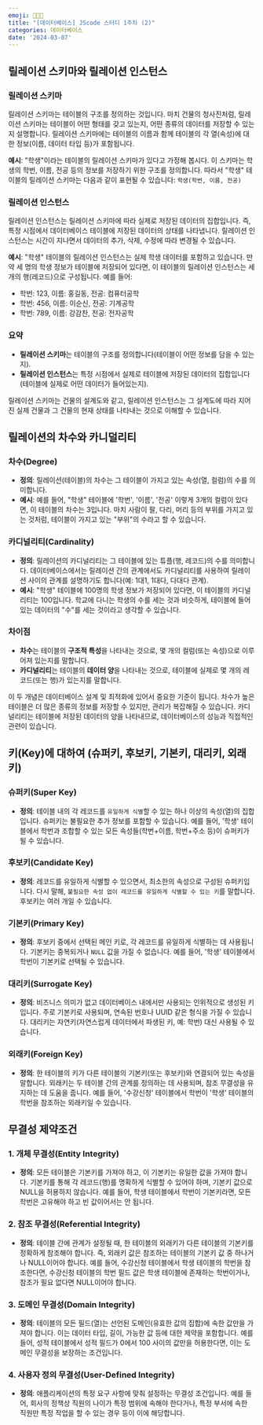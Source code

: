 ```yaml
---
emoji: 👩🏻‍💻
title: "[데이터베이스] JScode 스터디 1주차 (2)"
categories: 데이터베이스
date: '2024-03-07'
---
```


## 릴레이션 스키마와 릴레이션 인스턴스

### 릴레이션 스키마

릴레이션 스키마는 테이블의 구조를 정의하는 것입니다. 마치 건물의 청사진처럼, 릴레이션 스키마는 테이블이 어떤 형태를 갖고 있는지, 어떤 종류의 데이터를 저장할 수 있는지 설명합니다. 릴레이션 스키마에는 테이블의 이름과 함께 테이블의 각 열(속성)에 대한 정보(이름, 데이터 타입 등)가 포함됩니다.

**예시**: "학생"이라는 테이블의 릴레이션 스키마가 있다고 가정해 봅시다. 이 스키마는 학생의 학번, 이름, 전공 등의 정보를 저장하기 위한 구조를 정의합니다. 따라서 "학생" 테이블의 릴레이션 스키마는 다음과 같이 표현될 수 있습니다: `학생(학번, 이름, 전공)`

### 릴레이션 인스턴스

릴레이션 인스턴스는 릴레이션 스키마에 따라 실제로 저장된 데이터의 집합입니다. 즉, 특정 시점에서 데이터베이스 테이블에 저장된 데이터의 상태를 나타냅니다. 릴레이션 인스턴스는 시간이 지나면서 데이터의 추가, 삭제, 수정에 따라 변경될 수 있습니다.

**예시**: "학생" 테이블의 릴레이션 인스턴스는 실제 학생 데이터를 포함하고 있습니다. 만약 세 명의 학생 정보가 테이블에 저장되어 있다면, 이 테이블의 릴레이션 인스턴스는 세 개의 행(레코드)으로 구성됩니다. 예를 들어:

-   학번: 123, 이름: 홍길동, 전공: 컴퓨터공학
-   학번: 456, 이름: 이순신, 전공: 기계공학
-   학번: 789, 이름: 강감찬, 전공: 전자공학

### 요약

-   **릴레이션 스키마**는 테이블의 구조를 정의합니다(테이블이 어떤 정보를 담을 수 있는지).
-   **릴레이션 인스턴스**는 특정 시점에서 실제로 테이블에 저장된 데이터의 집합입니다(테이블에 실제로 어떤 데이터가 들어있는지).

릴레이션 스키마는 건물의 설계도와 같고, 릴레이션 인스턴스는 그 설계도에 따라 지어진 실제 건물과 그 건물의 현재 상태를 나타내는 것으로 이해할 수 있습니다.

## 릴레이션의 차수와 카니덜리티

### 차수(Degree)

-   **정의**: 릴레이션(테이블)의 차수는 그 테이블이 가지고 있는 속성(열, 컬럼)의 수를 의미합니다.
-   **예시**: 예를 들어, "학생" 테이블에 '학번', '이름', '전공' 이렇게 3개의 컬럼이 있다면, 이 테이블의 차수는 3입니다. 마치 사람이 팔, 다리, 머리 등의 부위를 가지고 있는 것처럼, 테이블이 가지고 있는 "부위"의 수라고 할 수 있습니다.

### 카디널리티(Cardinality)

-   **정의**: 릴레이션의 카디널리티는 그 테이블에 있는 튜플(행, 레코드)의 수를 의미합니다. 데이터베이스에서는 릴레이션 간의 관계에서도 카디널리티를 사용하여 릴레이션 사이의 관계를 설명하기도 합니다(예: 1대1, 1대다, 다대다 관계).
-   **예시**: "학생" 테이블에 100명의 학생 정보가 저장되어 있다면, 이 테이블의 카디널리티는 100입니다. 학교에 다니는 학생의 수를 세는 것과 비슷하게, 테이블에 들어 있는 데이터의 "수"를 세는 것이라고 생각할 수 있습니다.

### 차이점

-   **차수**는 테이블의 **구조적 특성**을 나타내는 것으로, 몇 개의 컬럼(또는 속성)으로 이루어져 있는지를 말합니다.
-   **카디널리티**는 테이블의 **데이터 양**을 나타내는 것으로, 테이블에 실제로 몇 개의 레코드(또는 행)가 있는지를 말합니다.

이 두 개념은 데이터베이스 설계 및 최적화에 있어서 중요한 기준이 됩니다. 차수가 높은 테이블은 더 많은 종류의 정보를 저장할 수 있지만, 관리가 복잡해질 수 있습니다. 카디널리티는 테이블에 저장된 데이터의 양을 나타내므로, 데이터베이스의 성능과 직접적인 관련이 있습니다.

## 키(Key)에 대하여 (슈퍼키, 후보키, 기본키, 대리키, 외래키)

### 슈퍼키(Super Key)

-   **정의**: 테이블 내의 각 레코드를 `유일하게 식별`할 수 있는 하나 이상의 속성(열)의 집합입니다. 슈퍼키는 불필요한 추가 정보를 포함할 수 있습니다. 예를 들어, '학생' 테이블에서 학번과 조합할 수 있는 모든 속성들(학번+이름, 학번+주소 등)이 슈퍼키가 될 수 있습니다.

### 후보키(Candidate Key)

-   **정의**: 레코드를 유일하게 식별할 수 있으면서, 최소한의 속성으로 구성된 슈퍼키입니다. 다시 말해, `불필요한 속성 없이 레코드를 유일하게 식별할 수 있는 키`를 말합니다. 후보키는 여러 개일 수 있습니다.

### 기본키(Primary Key)

-   **정의**: 후보키 중에서 선택된 메인 키로, 각 레코드를 유일하게 식별하는 데 사용됩니다. 기본키는 중복되거나 `NULL` 값을 가질 수 없습니다. 예를 들어, '학생' 테이블에서 학번이 기본키로 선택될 수 있습니다.

### 대리키(Surrogate Key)

-   **정의**: 비즈니스 의미가 없고 데이터베이스 내에서만 사용되는 인위적으로 생성된 키입니다. 주로 기본키로 사용되며, 연속된 번호나 UUID 같은 형식을 가질 수 있습니다. 대리키는 자연키(자연스럽게 데이터에서 파생된 키, 예: 학번) 대신 사용될 수 있습니다.

### 외래키(Foreign Key)

-   **정의**: 한 테이블의 키가 다른 테이블의 기본키(또는 후보키)와 연결되어 있는 속성을 말합니다. 외래키는 두 테이블 간의 관계를 정의하는 데 사용되며, 참조 무결성을 유지하는 데 도움을 줍니다. 예를 들어, '수강신청' 테이블에서 학번이 '학생' 테이블의 학번을 참조하는 외래키일 수 있습니다.

## 무결성 제약조건

### 1. 개체 무결성(Entity Integrity)

-   **정의**: 모든 테이블은 기본키를 가져야 하고, 이 기본키는 유일한 값을 가져야 합니다. 기본키를 통해 각 레코드(행)를 명확하게 식별할 수 있어야 하며, 기본키 값으로 NULL을 허용하지 않습니다. 예를 들어, 학생 테이블에서 학번이 기본키라면, 모든 학번은 고유해야 하고 빈 값이어서는 안 됩니다.

### 2. 참조 무결성(Referential Integrity)

-   **정의**: 테이블 간에 관계가 설정될 때, 한 테이블의 외래키가 다른 테이블의 기본키를 정확하게 참조해야 합니다. 즉, 외래키 값은 참조하는 테이블의 기본키 값 중 하나거나 NULL이어야 합니다. 예를 들어, 수강신청 테이블에서 학생 테이블의 학번을 참조한다면, 수강신청 테이블의 학번 필드 값은 학생 테이블에 존재하는 학번이거나, 참조가 필요 없다면 NULL이어야 합니다.

### 3. 도메인 무결성(Domain Integrity)

-   **정의**: 테이블의 모든 필드(열)는 선언된 도메인(유효한 값의 집합)에 속한 값만을 가져야 합니다. 이는 데이터 타입, 길이, 가능한 값 등에 대한 제약을 포함합니다. 예를 들어, 성적 테이블에서 성적 필드가 0에서 100 사이의 값만을 허용한다면, 이는 도메인 무결성을 보장하는 조건입니다.

### 4. 사용자 정의 무결성(User-Defined Integrity)

-   **정의**: 애플리케이션의 특정 요구 사항에 맞춰 설정하는 무결성 조건입니다. 예를 들어, 회사의 정책상 직원의 나이가 특정 범위에 속해야 한다거나, 특정 부서에 속한 직원만 특정 작업을 할 수 있는 경우 등이 이에 해당합니다.
